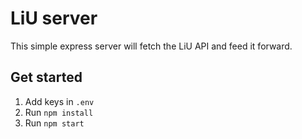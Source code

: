 # LiU server

This simple express server will fetch the LiU API and feed it forward.

## Get started

1. Add keys in `.env`
2. Run `npm install`
3. Run `npm start`